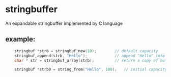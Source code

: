 # stringbuffer
An expandable stringbuffer implemented by C language

## example:
``` c
    stringbuf *strb = stringbuf_new(10);        // default capacity
    stringbuf_append(strb, "Hello");            // append "Hello" into buffer
    char * str = stringbuf_array(strb);         // return a copy of buffer

    stringbuf *strb0 = string_from("Hello", 100);   // initial capacity
```

